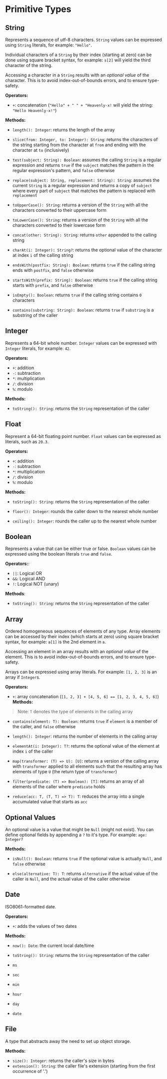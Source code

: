 # Primitive Types

## String
Represents a sequence of utf-8 characters. `String` values can be expressed using `String` literals, for example: `"Hello"`.

Individual characters of a `String` by their index (starting at zero) can be done using square bracket syntax, for example: `s[2]` will yield the third character of the string.

Accessing a character in a `String` results with an *optional value* of the character. This is to avoid index-out-of-bounds errors, and to ensure type-safety.

**Operators:**
 - `+`: concatenation (`"Hello" + " " + "Heavenly-x!` will yield the string: `"Hello Heavenly-x!"`)

**Methods:**
 - `length(): Integer`: returns the length of the array

 - `slice(from: Integer, to: Integer): String`: returns the characters of the string starting from the character at `from` and ending with the character at `to` (inclusively)

 - `test(subject: String): Boolean`: assumes the calling `String` is a regular expression and returns `true` if the `subject` matches the pattern in the regular expression's  pattern, and `false` otherwise

 - `replace(subject: String, replacement: String): String`: assumes the current `String` is a regular expression and returns a copy of `subject` where every part of `subject` that matches the pattern is replaced with `replacement`

 - `toUpperCase(): String`: returns a version of the `String` with all the characters converted to their uppercase form

 - `toLowerCase(): String`: returns a version of the `String` with all the characters converted to their lowercase form

 - `concat(other: String): String`: returns `other` appended to the calling string
 
 - `charAt(i: Integer): String?`: returns the optional value of the character at index `i` of the calling string

 - `endsWith(postfix: String): Boolean`: returns `true` if the calling string ends with `postfix`, and `false` otherwise

 - `startsWith(prefix: String): Boolean`: returns `true` if the calling string starts with `prefix`, and `false` otherwise

 - `isEmpty(): Boolean`: returns `true` if the calling string contains `0` characters

 - `contains(substring: String): Boolean`: returns `true` if `substring` is a substring of the caller

## Integer
Represents a 64-bit whole number. `Integer` values can be expressed with `Integer` literals, for example: `42`.

**Operators:**
 - `+`: addition
 - `-`: subtraction
 - `*`: multiplication
 - `/`: division
 - `%`: modulo

**Methods:**
 - `toString(): String`: returns the `String` representation of the caller

## Float
Represent a 64-bit floating point number. `Float` values can be expressed as literals, such as `20.3`.

**Operators:**
 - `+`: addition
 - `-`: subtraction
 - `*`: multiplication
 - `/`: division
 - `%`: modulo

**Methods:**
 - `toString(): String`: returns the `String` representation of the caller

 - `floor(): Integer`: rounds the caller down to the nearest whole number

 - `ceiling(): Integer`: rounds the caller up to the nearest whole number

## Boolean
Represents a value that can be either true or false. `Boolean` values can be expressed using the boolean literals `true` and `false`.

**Operators:**:
 - `||`: Logical OR
 - `&&`: Logical AND
 - `!`: Logical NOT (unary)

**Methods**:
 - `toString(): String`: returns the `String` representation of the caller

## Array
Ordered homogeneous sequences of elements of any type. Array elements can be accessed by their index (which starts at zero) using square bracket syntax, for example: `a[1]` is the 2nd element in `a`.

Accessing an element in an array results with an *optional value* of the element. This is to avoid index-out-of-bounds errors, and to ensure type-safety.

Arrays can be expressed using array literals. For example: `[1, 2, 3]` is an array if `Integer`s.

**Operators:**
 - `+`: array concatenation (`[1, 2, 3] + [4, 5, 6] == [1, 2, 3, 4, 5, 6]`)
**Methods:**
> Note: `T` denotes the type of elements in the calling array

 - `contains(element: T): Boolean`: returns `true` if `element` is a member of the caller, and `false` otherwise

 - `length(): Integer`: returns the number of elements in the calling array

 - `elementAt(i: Integer): T?`: returns the optional value of the element at index `i` of the caller

 - `map(transformer: (T) => U): [U]`: returns a version of the calling array with `transformer` applied to all elements such that the resulting array has elements of type `U` (the return type of `transformer`)

 - `filter(predicate: (T) => Boolean): [T]`: returns an array of all elements of the caller where `predicate` holds

 - `reduce(acc: T, (T, T) => T): T`: reduces the array into a single accumulated value that starts as `acc`

## Optional Values
An optional value is a value that might be `Null` (might not exist). You can define optional fields by appending a `?` to it's type. For example: `age: Integer?`

**Methods:**
 - `isNull(): Boolean`: returns `true` if the optional value is actually `Null`, and `false` otherwise

 - `else(alternative: T): T`: returns `alternative` if the actual value of the caller is `Null`, and the actual value of the caller otherwise

## Date
ISO8061-formatted date.

**Operators:**
- `+`: adds the values of two dates

**Methods:**
- `now(): Date`: the current local date/time

- `toString(): String`: returns the `String` representation of the caller

- `ms`

- `sec`

- `min`

- `hour`

- `day`

- `date`

## File
A type that abstracts away the need to set up object storage.

**Methods:**
- `size(): Integer`: returns the caller's size in bytes
- `extension(): String`: the caller file's extension (starting from the first occurrence of '.')